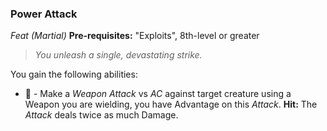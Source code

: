 ### Power Attack
*Feat (Martial)*
**Pre-requisites:** "Exploits", 8th-level or greater  

> *You unleash a single, devastating strike.*

You gain the following abilities:
* 🔷 - Make a *Weapon Attack* vs *AC* against target creature using a Weapon you are wielding, you have Advantage on this *Attack*. **Hit:** The *Attack* deals twice as much Damage.
